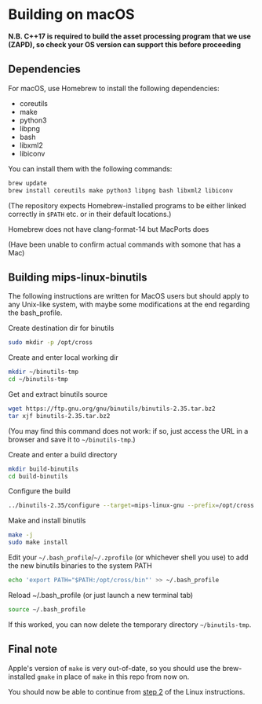 # Building on macOS

**N.B. C++17 is required to build the asset processing program that we use (ZAPD), so check your OS version can support this before proceeding**

## Dependencies

For macOS, use Homebrew to install the following dependencies:

* coreutils
* make
* python3
* libpng
* bash
* libxml2
* libiconv

You can install them with the following commands:

```bash
brew update
brew install coreutils make python3 libpng bash libxml2 libiconv
```

(The repository expects Homebrew-installed programs to be either linked correctly in `$PATH` etc. or in their default locations.)

Homebrew does not have clang-format-14 but MacPorts does

(Have been unable to confirm actual commands with somone that has a Mac)

## Building mips-linux-binutils

The following instructions are written for MacOS users but should apply to any Unix-like system, with maybe some modifications at the end regarding the bash_profile.

Create destination dir for binutils

```bash
sudo mkdir -p /opt/cross
```

Create and enter local working dir

```bash
mkdir ~/binutils-tmp
cd ~/binutils-tmp
```

Get and extract binutils source

```bash
wget https://ftp.gnu.org/gnu/binutils/binutils-2.35.tar.bz2
tar xjf binutils-2.35.tar.bz2
```

(You may find this command does not work: if so, just access the URL in a browser and save it to `~/binutils-tmp`.)

Create and enter a build directory

```bash
mkdir build-binutils
cd build-binutils
```

Configure the build

```bash
../binutils-2.35/configure --target=mips-linux-gnu --prefix=/opt/cross --disable-gprof --disable-gdb --disable-werror
```

Make and install binutils

```bash
make -j
sudo make install
```

Edit your `~/.bash_profile`/`~/.zprofile` (or whichever shell you use) to add the new binutils binaries to the system PATH

```bash
echo 'export PATH="$PATH:/opt/cross/bin"' >> ~/.bash_profile
```

Reload ~/.bash_profile (or just launch a new terminal tab)

```bash
source ~/.bash_profile
```

If this worked, you can now delete the temporary directory `~/binutils-tmp`.

## Final note

Apple's version of `make` is very out-of-date, so you should use the brew-installed `gmake` in place of `make` in this repo from now on.

You should now be able to continue from [step 2](../README.md#2-clone-the-repository) of the Linux instructions.
